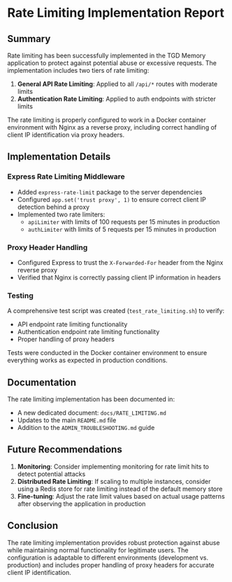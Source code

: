 # Rate Limiting Implementation Report

## Summary

Rate limiting has been successfully implemented in the TGD Memory application to protect against potential abuse or excessive requests. The implementation includes two tiers of rate limiting:

1. **General API Rate Limiting**: Applied to all `/api/*` routes with moderate limits
2. **Authentication Rate Limiting**: Applied to auth endpoints with stricter limits

The rate limiting is properly configured to work in a Docker container environment with Nginx as a reverse proxy, including correct handling of client IP identification via proxy headers.

## Implementation Details

### Express Rate Limiting Middleware

- Added `express-rate-limit` package to the server dependencies
- Configured `app.set('trust proxy', 1)` to ensure correct client IP detection behind a proxy
- Implemented two rate limiters:
  - `apiLimiter` with limits of 100 requests per 15 minutes in production
  - `authLimiter` with limits of 5 requests per 15 minutes in production

### Proxy Header Handling

- Configured Express to trust the `X-Forwarded-For` header from the Nginx reverse proxy
- Verified that Nginx is correctly passing client IP information in headers

### Testing

A comprehensive test script was created (`test_rate_limiting.sh`) to verify:
- API endpoint rate limiting functionality
- Authentication endpoint rate limiting functionality
- Proper handling of proxy headers

Tests were conducted in the Docker container environment to ensure everything works as expected in production conditions.

## Documentation

The rate limiting implementation has been documented in:
- A new dedicated document: `docs/RATE_LIMITING.md`
- Updates to the main `README.md` file
- Addition to the `ADMIN_TROUBLESHOOTING.md` guide

## Future Recommendations

1. **Monitoring**: Consider implementing monitoring for rate limit hits to detect potential attacks
2. **Distributed Rate Limiting**: If scaling to multiple instances, consider using a Redis store for rate limiting instead of the default memory store
3. **Fine-tuning**: Adjust the rate limit values based on actual usage patterns after observing the application in production

## Conclusion

The rate limiting implementation provides robust protection against abuse while maintaining normal functionality for legitimate users. The configuration is adaptable to different environments (development vs. production) and includes proper handling of proxy headers for accurate client IP identification.
